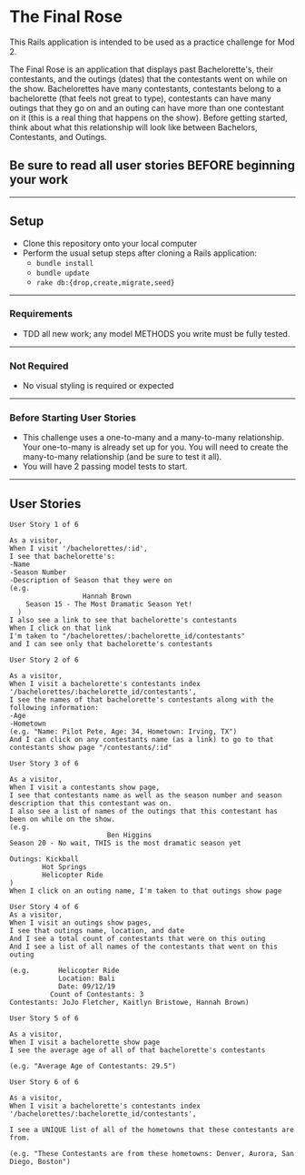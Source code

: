 # The Final Rose

This Rails application is intended to be used as a practice challenge for Mod 2.

The Final Rose is an application that displays past Bachelorette's, their contestants, and the outings (dates) that the contestants went on while on the show. Bachelorettes have many contestants, contestants belong to a bachelorette (that feels not great to type), contestants can have many outings that they go on and an outing can have more than one contestant on it (this is a real thing that happens on the show). Before getting started, think about what this relationship will look like between Bachelors, Contestants, and Outings.

## Be sure to read all user stories BEFORE beginning your work
---

## Setup

* Clone this repository onto your local computer
* Perform the usual setup steps after cloning a Rails application:
  - `bundle install`
  - `bundle update`
  - `rake db:{drop,create,migrate,seed}`
---

### Requirements

* TDD all new work; any model METHODS you write must be fully tested.
---
### Not Required

* No visual styling is required or expected
---
### Before Starting User Stories

* This challenge uses a one-to-many and a many-to-many relationship. Your one-to-many is already set up for you. You will need to create the many-to-many relationship (and be sure to test it all).
* You will have 2 passing model tests to start.

---

## User Stories

```
User Story 1 of 6

As a visitor,
When I visit '/bachelorettes/:id',
I see that bachelorette's:
-Name
-Season Number
-Description of Season that they were on
(e.g.             
                  Hannah Brown
    Season 15 - The Most Dramatic Season Yet!
  )
I also see a link to see that bachelorette's contestants
When I click on that link
I'm taken to "/bachelorettes/:bachelorette_id/contestants"
and I can see only that bachelorette's contestants
```

```
User Story 2 of 6

As a visitor,
When I visit a bachelorette's contestants index '/bachelorettes/:bachelorette_id/contestants',
I see the names of that bachelorette's contestants along with the following information:
-Age
-Hometown
(e.g. "Name: Pilot Pete, Age: 34, Hometown: Irving, TX")
And I can click on any contestants name (as a link) to go to that contestants show page "/contestants/:id"
```

```
User Story 3 of 6

As a visitor,
When I visit a contestants show page,
I see that contestants name as well as the season number and season description that this contestant was on.
I also see a list of names of the outings that this contestant has been on while on the show.
(e.g.
                        Ben Higgins
Season 20 - No wait, THIS is the most dramatic season yet

Outings: Kickball
        Hot Springs
        Helicopter Ride
)
When I click on an outing name, I'm taken to that outings show page
```

```
User Story 4 of 6
As a visitor,
When I visit an outings show pages,
I see that outings name, location, and date
And I see a total count of contestants that were on this outing
And I see a list of all names of the contestants that went on this outing

(e.g.       Helicopter Ride
            Location: Bali
            Date: 09/12/19
          Count of Contestants: 3
Contestants: JoJo Fletcher, Kaitlyn Bristowe, Hannah Brown)
```

```
User Story 5 of 6

As a visitor,
When I visit a bachelorette show page
I see the average age of all of that bachelorette's contestants

(e.g. "Average Age of Contestants: 29.5")
```

```
User Story 6 of 6

As a visitor,
When I visit a bachelorette's contestants index '/bachelorettes/:bachelorette_id/contestants',

I see a UNIQUE list of all of the hometowns that these contestants are from.

(e.g. "These Contestants are from these hometowns: Denver, Aurora, San Diego, Boston")
```
